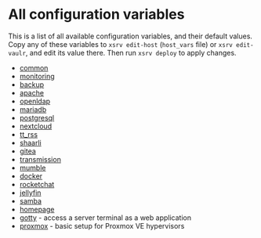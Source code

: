# All configuration variables

This is a list of all available configuration variables, and their default values.
Copy any of these variables to `xsrv edit-host` (`host_vars` file) or `xsrv edit-vaulr`, and edit its value there.
Then run `xsrv deploy` to apply changes.

- [common](https://gitlab.com/nodiscc/xsrv/-/blob/master/roles/common/defaults/main.yml)
- [monitoring](https://gitlab.com/nodiscc/xsrv/-/blob/master/roles/monitoring/defaults/main.yml)
- [backup](https://gitlab.com/nodiscc/xsrv/-/blob/master/roles/common/backup/main.yml)
- [apache](https://gitlab.com/nodiscc/xsrv/-/blob/master/roles/common/apache/main.yml)
- [openldap](https://gitlab.com/nodiscc/xsrv/-/blob/master/roles/common/openldap/main.yml)
- [mariadb](https://gitlab.com/nodiscc/xsrv/-/blob/master/roles/common/mariadb/main.yml)
- [postgresql](https://gitlab.com/nodiscc/xsrv/-/blob/master/roles/postgresql/defaults/main.yml)
- [nextcloud](https://gitlab.com/nodiscc/xsrv/-/blob/master/roles/nextcloud/defaults/main.yml)
- [tt_rss](https://gitlab.com/nodiscc/xsrv/-/blob/master/roles/tt_rss/defaults/main.yml)
- [shaarli](https://gitlab.com/nodiscc/xsrv/-/blob/master/roles/shaarli/defaults/main.yml)
- [gitea](https://gitlab.com/nodiscc/xsrv/-/blob/master/roles/gitea/defaults/main.yml)
- [transmission](https://gitlab.com/nodiscc/xsrv/-/blob/master/transmission/common/defaults/main.yml)
- [mumble](https://gitlab.com/nodiscc/xsrv/-/blob/master/roles/mumble/defaults/main.yml)
- [docker](https://gitlab.com/nodiscc/xsrv/-/blob/master/roles/docker/defaults/main.yml)
- [rocketchat](https://gitlab.com/nodiscc/xsrv/-/blob/master/roles/rocketchat/defaults/main.yml)
- [jellyfin](https://gitlab.com/nodiscc/xsrv/-/blob/master/roles/jellyfin/defaults/main.yml)
- [samba](https://gitlab.com/nodiscc/xsrv/-/blob/master/roles/samba/defaults/main.yml)
- [homepage](https://gitlab.com/nodiscc/xsrv/-/blob/master/roles/homepage/defaults/main.yml)
- [gotty](https://gitlab.com/nodiscc/xsrv/-/blob/master/roles/gotty/defaults/main.yml) - access a server terminal as a web application
- [proxmox](https://gitlab.com/nodiscc/xsrv/-/blob/master/roles/proxmox/defaults/main.yml) - basic setup for Proxmox VE hypervisors

